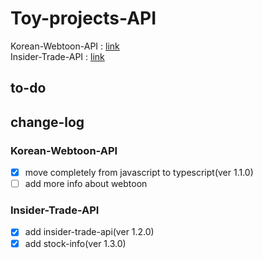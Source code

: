 # Toy-projects-API

Korean-Webtoon-API : [link](https://toy-projects-api.herokuapp.com/webtoon/all)<br>
Insider-Trade-API : [link](https://toy-projects-api.herokuapp.com/insidertrade/list)<br>

## to-do

## change-log

### Korean-Webtoon-API

- [x] move completely from javascript to typescript(ver 1.1.0)<br>
- [ ] add more info about webtoon<br>

### Insider-Trade-API

- [x] add insider-trade-api(ver 1.2.0)<br>
- [x] add stock-info(ver 1.3.0)<br>
